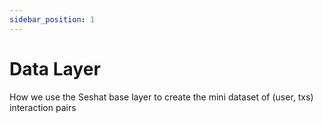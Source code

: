 ```yaml
---
sidebar_position: 1
---
```


# Data Layer

How we use the Seshat base layer to create the mini dataset of (user, txs) interaction pairs

<!-- To create a campaign, marketers first need to create an account on [seshatlabs.xyz](https://seshatlabs.xyz). They can either connect their blockchain wallet or use Login with Google. Next, they should go to [seshatlabs.xyz/campaign](seshatlabs.xyz/campaign) and start building their campaign. It's straightforward - just specify the campaign type (airdrop mode will be added soon), campaign title, and description. Make sure to provide as much detail as possible in the description, as it helps our Web3 recommender target the best user addresses for your ads. Take your time to explain your campaign, user persona, and any relevant information. Finally, set your budget and campaign timeline. That's it! We'll handle the personalization for you.

Additionally, you can view and manage your previous and ongoing campaigns, update settings, pause them, or even cancel and delete them. -->

